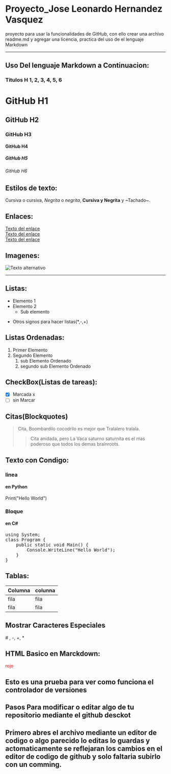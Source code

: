 # Proyecto_Jose Leonardo Hernandez Vasquez
proyecto para usar la funcionalidades de GitHub, con ello crear una archivo readme.md y agregar una licencia, practica del uso de el lenguaje Markdown

---
## Uso Del lenguaje Markdown a Continuacion:
### Titulos H 1, 2, 3, 4, 5, 6
# GitHub H1
## GitHub H2
### GitHub H3
#### GitHub H4
##### GitHub H5
###### GitHub H6

## Estilos de texto:
Cursiva o cursiva,
*Negrita* o _negrita_,
**Cursiva y Negrita** y 
~Tachado~.

## Enlaces:
[Texto del enlace](https://github.com/Hank-vka/Proyecto_ClementeBallesteros/edit/main/README.md)  
[Texto del enlace](https://github.com/Hank-vka/Proyecto_ClementeBallesteros/edit/main/README.md)  
[Texto del enlace](https://github.com/Hank-vka/Proyecto_ClementeBallesteros/edit/main/README.md)  

## Imagenes:
![Texto alternativo](https://cdn.prod.website-files.com/5f5a53e153805db840dae2db/64e79ca5aff2fb7295bfddf9_github-que-es.jpg)

---

## Listas:
- Elemento 1
- Elemento 2
   - Sub elemento
+ Otros signos para hacer listas(*,-,+)

## Listas Ordenadas: 
1. Primer Elemento
2. Segundo Elemento
   1. sub Elemento Ordenado
   2. segundo sub Elemento Ordenado

## CheckBox(Listas de tareas):
- [x] Marcada x  
- [ ] sin Marcar

## Citas(Blockquotes)
> Cita, Boombardilo cocodrilo es mejor que Tralalero tralala.
>> Cita anidada, pero La Vaca saturno saturnita es el mas poderoso que todos los demas brainroots.

## Texto con Condigo:
### linea
#### en Python
Print("Hello World")
### Bloque
#### en C#
<pre>
using System;
class Program {
    public static void Main() {
        Console.WriteLine("Hello World");
    }
}
</pre>

## Tablas:
|Columna|colunna|
|-------|-------|
|fila   |fila   |
|fila   |fila   |

## Mostrar Caracteres Especiales
\# , \-, \+, \*

## HTML Basico en Marckdown:
<p style="color: red;"> rojo </p>




## Esto es una prueba para ver como funciona el controlador de versiones

## Pasos Para modificar o editar algo de tu repositorio mediante el github desckot 

## Primero abres el archivo mediante un editor de codigo o algo parecido lo editas lo guardas y actomaticamente se reflejaran los cambios en el editor de codigo de github y solo faltaria subirlo con un comming.
